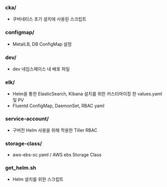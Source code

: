 ### cka/

- 쿠버네티스 초기 설치에 사용된 스크립트

### configmap/

- MetalLB, DB ConfigMap 설정

### dev/

- dev 네임스페이스 내 배포 파일

### elk/

- Helm을 통한 ElasticSearch, Kibana 설치를 위한 커스터마이징 한 values.yaml 및 PV
- Fluentd ConfigMap, DaemonSet, RBAC yaml

### service-account/

- 구버전 Helm 사용을 위해 적용한 Tiller RBAC

### storage-class/

- aws-ebs-sc.yaml / AWS ebs Storage Class

### get_helm.sh

- Helm 설치를 위한 스크립트
